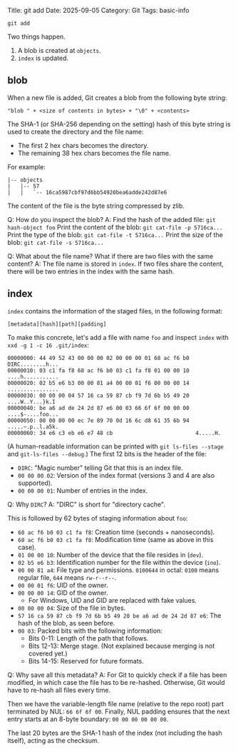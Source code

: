 Title: git add
Date: 2025-09-05
Category: Git
Tags: basic-info

`git add`

Two things happen.
1. A blob is created at `objects`.
2. `index` is updated.
## blob
When a new file is added, Git creates a blob from the following byte string:
```
"blob " + <size of contents in bytes> + "\0" + <contents>
```
The SHA-1 (or SHA-256 depending on the setting) hash of this byte string is used to create the directory and the file name:
- The first 2 hex chars becomes the directory.
- The remaining 38 hex chars becomes the file name.

For example:
```
|-- objects
|   |-- 57
|   |   `-- 16ca5987cbf97d6bb54920bea6adde242d87e6
```
The content of the file is the byte string compressed by zlib.

Q: How do you inspect the blob?
A:
Find the hash of the added file: `git hash-object foo`
Print the content of the blob: `git cat-file -p 5716ca...`
Print the type of the blob: `git cat-file -t 5716ca...`
Print the size of the blob: `git cat-file -s 5716ca...`

Q: What about the file name? What if there are two files with the same content?
A: The file name is stored in `index`. If two files share the content, there will be two entries in the index with the same hash.
## index
`index` contains the information of the staged files, in the following format:
```
[metadata][hash][path][padding]
```
To make this concrete, let's add a file with name `foo` and inspect `index` with `xxd -g 1 -c 16 .git/index`:
```
00000000: 44 49 52 43 00 00 00 02 00 00 00 01 68 ac f6 b0  DIRC........h...
00000010: 03 c1 fa f8 68 ac f6 b0 03 c1 fa f8 01 00 00 10  ....h...........
00000020: 02 b5 e6 b3 00 00 81 a4 00 00 01 f6 00 00 00 14  ................
00000030: 00 00 00 04 57 16 ca 59 87 cb f9 7d 6b b5 49 20  ....W..Y...}k.I 
00000040: be a6 ad de 24 2d 87 e6 00 03 66 6f 6f 00 00 00  ....$-....foo...
00000050: 00 00 00 00 ec 7e 89 70 0d 16 6c d8 61 35 6b 94  .....~.p..l.a5k.
00000060: 34 e6 c3 eb e6 e7 48 cb                          4.....H.
```
(A human-readable information can be printed with `git ls-files --stage` and `git-ls-files --debug`.)
The first 12 bits is the header of the file:
- `DIRC`: "Magic number" telling Git that this is an index file.
- `00 00 00 02`: Version of the index format (versions 3 and 4 are also supported).
- `00 00 00 01`: Number of entries in the index.

Q: Why `DIRC`?
A: "DIRC" is short for "directory cache".

This is followed by 62 bytes of staging information about `foo`:
- `68 ac f6 b0 03 c1 fa f8`: Creation time (seconds + nanoseconds).
- `68 ac f6 b0 03 c1 fa f8`: Modification time (same as above in this case).
- `01 00 00 10`: Number of the device that the file resides in (`dev`).
- `02 b5 e6 b3`: Identification number for the file within the device (`ino`).
- `00 00 81 a4`: File type and permissions. `0100644` in octal: `0100` means regular file, `644` means `rw-r--r--`.
- `00 00 01 f6`: UID of the owner.
- `00 00 00 14`: GID of the owner.
	- For Windows, UID and GID are replaced with fake values.
- `00 00 00 04`: Size of the file in bytes.
- `57 16 ca 59 87 cb f9 7d 6b b5 49 20 be a6 ad de 24 2d 87 e6`: The hash of the blob, as seen before.
- `00 03`: Packed bits with the following information:
	- Bits 0-11: Length of the path that follows.
	- Bits 12-13: Merge stage. (Not explained because merging is not covered yet.)
	- Bits 14-15: Reserved for future formats.

Q: Why save all this metadata?
A: For Git to quickly check if a file has been modified, in which case the file has to be re-hashed. Otherwise, Git would have to re-hash all files every time.

Then we have the variable-length file name (relative to the repo root) part terminated by NUL: `66 6f 6f 00`.
Finally, NUL padding ensures that the next entry starts at an 8-byte boundary: `00 00 00 00 00 00`.

The last 20 bytes are the SHA-1 hash of the index (not including the hash itself), acting as the checksum.